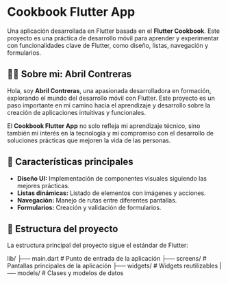 # Cookbook Flutter App

Una aplicación desarrollada en Flutter basada en el **Flutter Cookbook**. Este proyecto es una práctica de desarrollo móvil para aprender y experimentar con funcionalidades clave de Flutter, como diseño, listas, navegación y formularios.

## 🧑‍💻 Sobre mi: Abril Contreras

Hola, soy **Abril Contreras**, una apasionada desarrolladora en formación, explorando el mundo del desarrollo móvil con Flutter. Este proyecto es un paso importante en mi camino hacia el aprendizaje y desarrollo sobre la creación de aplicaciones intuitivas y funcionales. 

El **Cookbook Flutter App** no solo refleja mi aprendizaje técnico, sino también mi interés en la tecnología y mi compromiso con el desarrollo de soluciones prácticas que mejoren la vida de las personas.

## 🚀 Características principales

- **Diseño UI:** Implementación de componentes visuales siguiendo las mejores prácticas.
- **Listas dinámicas:** Listado de elementos con imágenes y acciones.
- **Navegación:** Manejo de rutas entre diferentes pantallas.
- **Formularios:** Creación y validación de formularios.

## 📂 Estructura del proyecto

La estructura principal del proyecto sigue el estándar de Flutter:

lib/
├── main.dart # Punto de entrada de la aplicación
├── screens/ # Pantallas principales de la aplicación 
├── widgets/ # Widgets reutilizables 
|── models/ # Clases y modelos de datos
